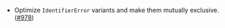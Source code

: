 - Optimize `IdentifierError` variants and make them mutually exclusive.
  ([\#978](https://github.com/cosmos/ibc-rs/issues/978))
